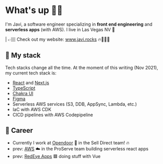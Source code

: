 # What's up 👋🏽

I'm Javi, a software engineer specializing in **front end engineering** and **serverless apps** (with AWS). I live in Las Vegas NV 🎰 

| 👉🏽 Check out my website: www.javi.rocks 🔥🤟🏽😎

## 🥞 My stack

Tech stacks change all the time. At the moment of this writing (Nov 2021), my current tech stack is:

- [React](https://github.com/facebook/react) and [Next.js](https://github.com/vercel/next.js)
- [TypeScript](https://github.com/microsoft/TypeScript)
- [Chakra UI](https://github.com/chakra-ui/chakra-ui)
- [Figma](https://figma.com/)
- Serverless AWS services (S3, DDB, AppSync, Lambda, etc.)
- IaC with AWS CDK
- CICD pipelines with AWS Codepipeline

## 💼 Career

- Currently I work at [Opendoor](https://www.opendoor.com/) 🏡 in the Sell Direct team! 🔥
- prev: [AWS](https://aws.amazon.com/) ☁️ in the ProServe team building serverless react apps
- prev: [RedEye Apps](https://www.redeye.co/) 🟥 doing stuff with Vue

<!-- Made with 🧠 -->
